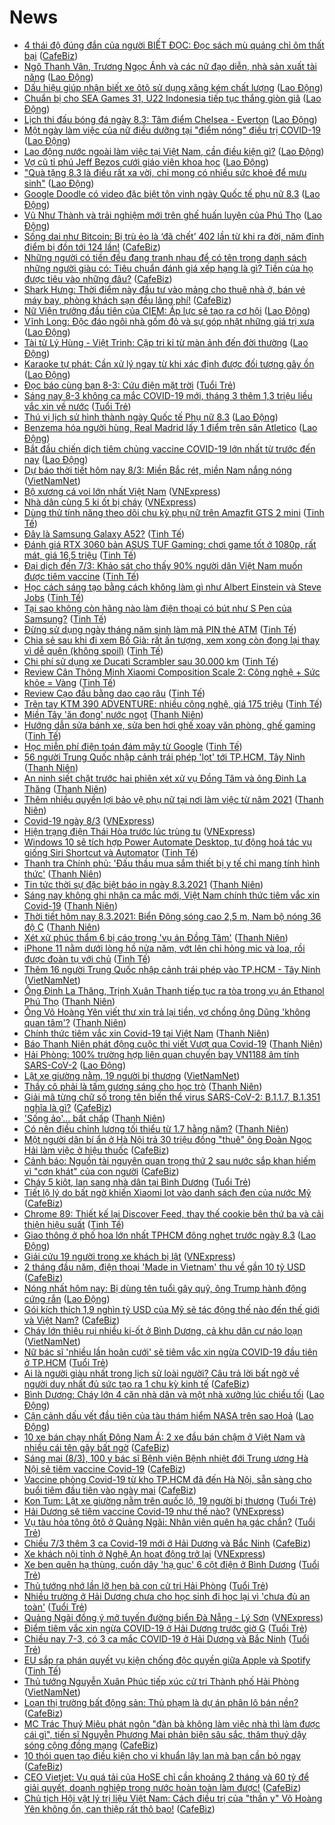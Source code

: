 # News

- [4 thái độ đúng đắn của người BIẾT ĐỌC: Đọc sách mù quáng chỉ ôm thất bại](https://cafebiz.vn/4-thai-do-dung-dan-cua-nguoi-biet-doc-doc-sach-mu-quang-chi-om-that-bai-20210220193129384.chn) ([CafeBiz](https://cafebiz.vn))
- [Ngô Thanh Vân, Trương Ngọc Ánh và các nữ đạo diễn, nhà sản xuất tài năng](https://laodong.vn/van-hoa/ngo-thanh-van-truong-ngoc-anh-va-cac-nu-dao-dien-nha-san-xuat-tai-nang-886736.ldo) ([Lao Động](https://laodong.vn))
- [Dấu hiệu giúp nhận biết xe ôtô sử dụng xăng kém chất lượng](https://laodong.vn/xe/dau-hieu-giup-nhan-biet-xe-oto-su-dung-xang-kem-chat-luong-886740.ldo) ([Lao Động](https://laodong.vn))
- [Chuẩn bị cho SEA Games 31, U22 Indonesia tiếp tục thắng giòn giã](https://laodong.vn/bong-da/chuan-bi-cho-sea-games-31-u22-indonesia-tiep-tuc-thang-gion-gia-886735.ldo) ([Lao Động](https://laodong.vn))
- [Lịch thi đấu bóng đá ngày 8.3: Tâm điểm Chelsea - Everton](https://laodong.vn/lich-thi-dau/lich-thi-dau-bong-da-ngay-83-tam-diem-chelsea-everton-886758.ldo) ([Lao Động](https://laodong.vn))
- [Một ngày làm việc của nữ điều dưỡng tại &quot;điểm nóng&quot; điều trị COVID-19](https://laodong.vn/video-thoi-su/mot-ngay-lam-viec-cua-nu-dieu-duong-tai-diem-nong-dieu-tri-covid-19-886627.ldo) ([Lao Động](https://laodong.vn))
- [Lao động nước ngoài làm việc tại Việt Nam, cần điều kiện gì?](https://laodong.vn/tu-van-phap-luat/lao-dong-nuoc-ngoai-lam-viec-tai-viet-nam-can-dieu-kien-gi-886105.ldo) ([Lao Động](https://laodong.vn))
- [Vợ cũ tỉ phú Jeff Bezos cưới giáo viên khoa học](https://laodong.vn/the-gioi/vo-cu-ti-phu-jeff-bezos-cuoi-giao-vien-khoa-hoc-886754.ldo) ([Lao Động](https://laodong.vn))
- [&quot;Quà tặng 8.3 là điều rất xa vời, chỉ mong có nhiều sức khoẻ để mưu sinh&quot;](https://laodong.vn/xa-hoi/qua-tang-83-la-dieu-rat-xa-voi-chi-mong-co-nhieu-suc-khoe-de-muu-sinh-886705.ldo) ([Lao Động](https://laodong.vn))
- [Google Doodle có video đặc biệt tôn vinh ngày Quốc tế phụ nữ 8.3](https://laodong.vn/the-gioi/google-doodle-co-video-dac-biet-ton-vinh-ngay-quoc-te-phu-nu-83-886756.ldo) ([Lao Động](https://laodong.vn))
- [Vũ Như Thành và trải nghiệm mới trên ghế huấn luyện của Phú Thọ](https://laodong.vn/video/vu-nhu-thanh-va-trai-nghiem-moi-tren-ghe-huan-luyen-cua-phu-tho-886489.ldo) ([Lao Động](https://laodong.vn))
- [Sống dai như Bitcoin: Bị trù ẻo là ‘đã chết’ 402 lần từ khi ra đời, năm đỉnh điểm bị đồn tới 124 lần!](https://cafebiz.vn/song-dai-nhu-bitcoin-bi-tru-eo-la-da-chet-402-lan-tu-khi-ra-doi-nam-dinh-diem-bi-don-toi-124-lan-20210307192350227.chn) ([CafeBiz](https://cafebiz.vn))
- [Những người có tiền đều đang tranh nhau để có tên trong danh sách những người giàu có: Tiêu chuẩn đánh giá xếp hạng là gì? Tiền của họ được tiêu vào những đâu?](https://cafebiz.vn/nhung-nguoi-co-tien-deu-dang-tranh-nhau-de-co-ten-trong-danh-sach-nhung-nguoi-giau-co-tieu-chuan-danh-gia-xep-hang-la-gi-tien-cua-ho-duoc-tieu-vao-nhung-dau-20210306152449122.chn) ([CafeBiz](https://cafebiz.vn))
- [Shark Hưng: Thời điểm này đầu tư vào mảng cho thuê nhà ở, bán vé máy bay, phòng khách sạn đều lãng phí!](https://cafebiz.vn/shark-hung-thoi-diem-nay-dau-tu-vao-mang-cho-thue-nha-o-ban-ve-may-bay-phong-khach-san-deu-lang-phi-20210307114654795.chn) ([CafeBiz](https://cafebiz.vn))
- [Nữ Viện trưởng đầu tiên của CIEM: Áp lực sẽ tạo ra cơ hội](https://laodong.vn/emagazine/nu-vien-truong-dau-tien-cua-ciem-ap-luc-se-tao-ra-co-hoi-886392.ldo) ([Lao Động](https://laodong.vn))
- [Vĩnh Long: Độc đáo ngôi nhà gốm đỏ và sự góp nhặt những giá trị xưa](https://laodong.vn/video/vinh-long-doc-dao-ngoi-nha-gom-do-va-su-gop-nhat-nhung-gia-tri-xua-886408.ldo) ([Lao Động](https://laodong.vn))
- [Tài tử Lý Hùng - Việt Trinh: Cặp tri kỉ từ màn ảnh đến đời thường](https://laodong.vn/photo/tai-tu-ly-hung-viet-trinh-cap-tri-ki-tu-man-anh-den-doi-thuong-886576.ldo) ([Lao Động](https://laodong.vn))
- [Karaoke tự phát: Cần xử lý ngay từ khi xác định được đối tượng gây ồn](https://laodong.vn/video-thoi-su/karaoke-tu-phat-can-xu-ly-ngay-tu-khi-xac-dinh-duoc-doi-tuong-gay-on-886651.ldo) ([Lao Động](https://laodong.vn))
- [Đọc báo cùng bạn 8-3: Cứu điện mặt trời](https://tuoitre.vn/doc-bao-cung-ban-8-3-cuu-dien-mat-troi-20210308062620608.htm) ([Tuổi Trẻ](https://tuoitre.vn))
- [Sáng nay 8-3 không ca mắc COVID-19 mới, tháng 3 thêm 1,3 triệu liều vắc xin về nước](https://tuoitre.vn/sang-nay-8-3-khong-ca-mac-covid-19-moi-thang-3-them-1-3-trieu-lieu-vac-xin-ve-nuoc-20210308061623001.htm) ([Tuổi Trẻ](https://tuoitre.vn))
- [Thú vị lịch sử hình thành ngày Quốc tế Phụ nữ 8.3](https://laodong.vn/video/thu-vi-lich-su-hinh-thanh-ngay-quoc-te-phu-nu-83-886488.ldo) ([Lao Động](https://laodong.vn))
- [Benzema hóa người hùng, Real Madrid lấy 1 điểm trên sân Atletico](https://laodong.vn/bong-da-quoc-te/benzema-hoa-nguoi-hung-real-madrid-lay-1-diem-tren-san-atletico-886746.ldo) ([Lao Động](https://laodong.vn))
- [Bắt đầu chiến dịch tiêm chủng vaccine COVID-19 lớn nhất từ trước đến nay](https://laodong.vn/y-te/bat-dau-chien-dich-tiem-chung-vaccine-covid-19-lon-nhat-tu-truoc-den-nay-886723.ldo) ([Lao Động](https://laodong.vn))
- [Dự báo thời tiết hôm nay 8/3: Miền Bắc rét, miền Nam nắng nóng](http://vietnamnet.vn/vn/thoi-su/du-bao-thoi-tiet-hom-nay-8-3-mien-bac-ret-mien-nam-nang-nong-717887.html) ([VietNamNet](https://vietnamnet.vn))
- [Bộ xương cá voi lớn nhất Việt Nam](https://vnexpress.net/bo-xuong-ca-voi-lon-nhat-viet-nam-4244744.html) ([VNExpress](https://vnexpress.net))
- [Nhà dân cùng 5 ki ốt bị cháy](https://vnexpress.net/nha-dan-cung-5-ki-ot-bi-chay-4244843.html) ([VNExpress](https://vnexpress.net))
- [Dùng thử tính năng theo dõi chu kỳ phụ nữ trên Amazfit GTS 2 mini](https://tinhte.vn/thread/dung-thu-tinh-nang-theo-doi-chu-ky-phu-nu-tren-amazfit-gts-2-mini.3286759/) ([Tinh Tế](https://tinhte.vn))
- [Đây là Samsung Galaxy A52?](https://tinhte.vn/thread/day-la-samsung-galaxy-a52.3289246/) ([Tinh Tế](https://tinhte.vn))
- [Đánh giá RTX 3060 bản ASUS TUF Gaming: chơi game tốt ở 1080p, rất mát, giá 16,5 triệu](https://tinhte.vn/thread/danh-gia-rtx-3060-ban-asus-tuf-gaming-choi-game-tot-o-1080p-rat-mat-gia-16-5-trieu.3289233/) ([Tinh Tế](https://tinhte.vn))
- [Đại dịch đến 7/3: Khảo sát cho thấy 90% người dân Việt Nam muốn được tiêm vaccine](https://tinhte.vn/thread/dai-dich-den-7-3-khao-sat-cho-thay-90-nguoi-dan-viet-nam-muon-duoc-tiem-vaccine.3289204/) ([Tinh Tế](https://tinhte.vn))
- [Học cách sáng tạo bằng cách không làm gì như Albert Einstein và Steve Jobs](https://tinhte.vn/thread/hoc-cach-sang-tao-bang-cach-khong-lam-gi-nhu-albert-einstein-va-steve-jobs.3289026/) ([Tinh Tế](https://tinhte.vn))
- [Tại sao không còn hãng nào làm điện thoại có bút như S Pen của Samsung?](https://tinhte.vn/thread/tai-sao-khong-con-hang-nao-lam-dien-thoai-co-but-nhu-s-pen-cua-samsung.3288671/) ([Tinh Tế](https://tinhte.vn))
- [Đừng sử dụng ngày tháng năm sinh làm mã PIN thẻ ATM](https://tinhte.vn/thread/dung-su-dung-ngay-thang-nam-sinh-lam-ma-pin-the-atm.3287763/) ([Tinh Tế](https://tinhte.vn))
- [Chia sẻ sau khi đi xem Bố Già: rất ấn tượng, xem xong còn đọng lại thay vì dễ quên (không spoil)](https://tinhte.vn/thread/chia-se-sau-khi-di-xem-bo-gia-rat-an-tuong-xem-xong-con-dong-lai-thay-vi-de-quen-khong-spoil.3289142/) ([Tinh Tế](https://tinhte.vn))
- [Chi phí sử dụng xe Ducati Scrambler sau 30.000 km](https://tinhte.vn/thread/chi-phi-su-dung-xe-ducati-scrambler-sau-30-000-km.3288756/) ([Tinh Tế](https://tinhte.vn))
- [Review Cân Thông Minh Xiaomi Composition Scale 2: Công nghệ + Sức khỏe = Vàng](https://tinhte.vn/thread/review-can-thong-minh-xiaomi-composition-scale-2-cong-nghe-suc-khoe-vang.3279983/) ([Tinh Tế](https://tinhte.vn))
- [Review Cạo đầu bằng dao cạo râu](https://tinhte.vn/thread/review-cao-dau-bang-dao-cao-rau.3289182/) ([Tinh Tế](https://tinhte.vn))
- [Trên tay KTM 390 ADVENTURE: nhiều công nghệ, giá 175 triệu](https://tinhte.vn/thread/tren-tay-ktm-390-adventure-nhieu-cong-nghe-gia-175-trieu.3288777/) ([Tinh Tế](https://tinhte.vn))
- [Miền Tây 'ăn đong' nước ngọt](https://thanhnien.vn/thoi-su/mien-tay-an-dong-nuoc-ngot-1350861.html) ([Thanh Niên](https://thanhnien.vn))
- [Hướng dẫn sửa bánh xe, sửa ben hơi ghế xoay văn phòng, ghế gaming](https://tinhte.vn/thread/huong-dan-sua-banh-xe-sua-ben-hoi-ghe-xoay-van-phong-ghe-gaming.3288956/) ([Tinh Tế](https://tinhte.vn))
- [Học miễn phí điện toán đám mây từ Google](https://tinhte.vn/thread/hoc-mien-phi-dien-toan-dam-may-tu-google.3286795/) ([Tinh Tế](https://tinhte.vn))
- [56 người Trung Quốc nhập cảnh trái phép 'lọt' tới TP.HCM, Tây Ninh](https://thanhnien.vn/thoi-su/56-nguoi-trung-quoc-nhap-canh-trai-phep-lot-toi-tphcm-tay-ninh-1350705.html) ([Thanh Niên](https://thanhnien.vn))
- [An ninh siết chặt trước hai phiên xét xử vụ Đồng Tâm và ông Đinh La Thăng](https://thanhnien.vn/thoi-su/an-ninh-siet-chat-truoc-hai-phien-xet-xu-vu-dong-tam-va-ong-dinh-la-thang-1350906.html) ([Thanh Niên](https://thanhnien.vn))
- [Thêm nhiều quyền lợi bảo vệ phụ nữ tại nơi làm việc từ năm 2021](https://thanhnien.vn/thoi-su/them-nhieu-quyen-loi-bao-ve-phu-nu-tai-noi-lam-viec-tu-nam-2021-1350269.html) ([Thanh Niên](https://thanhnien.vn))
- [Covid-19 ngày 8/3](https://vnexpress.net/covid-19-ngay-8-3-4244826.html) ([VNExpress](https://vnexpress.net))
- [Hiện trạng điện Thái Hòa trước lúc trùng tu](https://vnexpress.net/hien-trang-dien-thai-hoa-truoc-luc-trung-tu-4244758.html) ([VNExpress](https://vnexpress.net))
- [Windows 10 sẽ tích hợp Power Automate Desktop, tự động hoá tác vụ giống Siri Shortcut và Automator](https://tinhte.vn/thread/windows-10-se-tich-hop-power-automate-desktop-tu-dong-hoa-tac-vu-giong-siri-shortcut-va-automator.3286378/) ([Tinh Tế](https://tinhte.vn))
- [Thanh tra Chính phủ: 'Đấu thầu mua sắm thiết bị y tế chỉ mang tính hình thức'](https://thanhnien.vn/thoi-su/thanh-tra-chinh-phu-dau-thau-mua-sam-thiet-bi-y-te-chi-mang-tinh-hinh-thuc-1350858.html) ([Thanh Niên](https://thanhnien.vn))
- [Tin tức thời sự đặc biệt báo in ngày 8.3.2021](https://thanhnien.vn/thoi-su/tin-tuc-thoi-su-dac-biet-bao-in-ngay-832021-1350901.html) ([Thanh Niên](https://thanhnien.vn))
- [Sáng nay không ghi nhận ca mắc mới, Việt Nam chính thức tiêm vắc xin Covid-19](https://thanhnien.vn/thoi-su/sang-nay-khong-ghi-nhan-ca-mac-moi-viet-nam-chinh-thuc-tiem-vac-xin-covid-19-1350897.html) ([Thanh Niên](https://thanhnien.vn))
- [Thời tiết hôm nay 8.3.2021: Biển Đông sóng cao 2,5 m, Nam bộ nóng 36 độ C](https://thanhnien.vn/thoi-su/thoi-tiet-hom-nay-832021-bien-dong-song-cao-25-m-nam-bo-nong-36-do-c-1350893.html) ([Thanh Niên](https://thanhnien.vn))
- [Xét xử phúc thẩm 6 bị cáo trong 'vụ án Đồng Tâm'](https://thanhnien.vn/thoi-su/xet-xu-phuc-tham-6-bi-cao-trong-vu-an-dong-tam-1350864.html) ([Thanh Niên](https://thanhnien.vn))
- [iPhone 11 nằm dưới lòng hồ nửa năm, vớt lên chỉ hỏng mic và loa, rồi được đoàn tụ với chủ](https://tinhte.vn/thread/iphone-11-nam-duoi-long-ho-nua-nam-vot-len-chi-hong-mic-va-loa-roi-duoc-doan-tu-voi-chu.3289219/) ([Tinh Tế](https://tinhte.vn))
- [Thêm 16 người Trung Quốc nhập cảnh trái phép vào TP.HCM - Tây Ninh](http://vietnamnet.vn/vn/thoi-su/them-16-nguoi-trung-quoc-nhap-canh-trai-phep-vao-tp-hcm-tay-ninh-717893.html) ([VietNamNet](https://vietnamnet.vn))
- [Ông Đinh La Thăng, Trịnh Xuân Thanh tiếp tục ra tòa trong vụ án Ethanol Phú Thọ](https://thanhnien.vn/thoi-su/ong-dinh-la-thang-trinh-xuan-thanh-tiep-tuc-ra-toa-trong-vu-an-ethanol-phu-tho-1350704.html) ([Thanh Niên](https://thanhnien.vn))
- [Ông Võ Hoàng Yên viết thư xin trả lại tiền, vợ chồng ông Dũng 'không quan tâm'?](https://thanhnien.vn/thoi-su/ong-vo-hoang-yen-viet-thu-xin-tra-lai-tien-vo-chong-ong-dung-khong-quan-tam-1350871.html) ([Thanh Niên](https://thanhnien.vn))
- [Chính thức tiêm vắc xin Covid-19 tại Việt Nam](https://thanhnien.vn/thoi-su/chinh-thuc-tiem-vac-xin-covid-19-tai-viet-nam-1350872.html) ([Thanh Niên](https://thanhnien.vn))
- [Báo Thanh Niên phát động cuộc thi viết Vượt qua Covid-19](https://thanhnien.vn/thoi-su/bao-thanh-nien-phat-dong-cuoc-thi-viet-vuot-qua-covid-19-1350702.html) ([Thanh Niên](https://thanhnien.vn))
- [Hải Phòng: 100% trường hợp liên quan chuyến bay VN1188 âm tính SARS-CoV-2](https://laodong.vn/xa-hoi/hai-phong-100-truong-hop-lien-quan-chuyen-bay-vn1188-am-tinh-sars-cov-2-886722.ldo) ([Lao Động](https://laodong.vn))
- [Lật xe giường nằm, 19 người bị thương](http://vietnamnet.vn/vn/thoi-su/an-toan-giao-thong/lat-xe-giuong-nam-19-nguoi-bi-thuong-717889.html) ([VietNamNet](https://vietnamnet.vn))
- [Thầy cô phải là tấm gương sáng cho học trò](https://thanhnien.vn/thoi-su/thay-co-phai-la-tam-guong-sang-cho-hoc-tro-1350837.html) ([Thanh Niên](https://thanhnien.vn))
- [Giải mã từng chữ số trong tên biến thể virus SARS-CoV-2: B.1.1.7, B.1.351 nghĩa là gì?](https://cafebiz.vn/giai-ma-tung-chu-so-trong-ten-bien-the-virus-sars-cov-2-b117-b1351-nghia-la-gi-20210307140815693.chn) ([CafeBiz](https://cafebiz.vn))
- ['Sống ảo'…  bất chấp](https://thanhnien.vn/blog-phong-vien/song-ao-bat-chap-1350840.html) ([Thanh Niên](https://thanhnien.vn))
- [Có nên điều chỉnh lương tối thiểu từ 1.7 hằng năm?](https://thanhnien.vn/thoi-su/co-nen-dieu-chinh-luong-toi-thieu-tu-17-hang-nam-1350870.html) ([Thanh Niên](https://thanhnien.vn))
- [Một người dân bí ẩn ở Hà Nội trả 30 triệu đồng "thuê" ông Đoàn Ngọc Hải làm việc ở hiệu thuốc](https://cafebiz.vn/mot-nguoi-dan-bi-an-o-ha-noi-tra-30-trieu-dong-thue-ong-doan-ngoc-hai-lam-viec-o-hieu-thuoc-20210307214550488.chn) ([CafeBiz](https://cafebiz.vn))
- [Cảnh báo: Nguồn tài nguyên quan trọng thứ 2 sau nước sắp khan hiếm vì "cơn khát" của con người](https://cafebiz.vn/canh-bao-nguon-tai-nguyen-quan-trong-thu-2-sau-nuoc-sap-khan-hiem-vi-con-khat-cua-con-nguoi-2021030718433265.chn) ([CafeBiz](https://cafebiz.vn))
- [Cháy 5 kiôt, lan sang nhà dân tại Bình Dương](https://tuoitre.vn/chay-5-kiot-lan-sang-nha-dan-tai-binh-duong-20210307211013718.htm) ([Tuổi Trẻ](https://tuoitre.vn))
- [Tiết lộ lý do bất ngờ khiến Xiaomi lọt vào danh sách đen của nước Mỹ](https://cafebiz.vn/tiet-lo-ly-do-bat-ngo-khien-xiaomi-lot-vao-danh-sach-den-cua-nuoc-my-20210307172532571.chn) ([CafeBiz](https://cafebiz.vn))
- [Chrome 89: Thiết kế lại Discover Feed, thay thế cookie bên thứ ba và cải thiện hiệu suất](https://tinhte.vn/thread/chrome-89-thiet-ke-lai-discover-feed-thay-the-cookie-ben-thu-ba-va-cai-thien-hieu-suat.3288054/) ([Tinh Tế](https://tinhte.vn))
- [Giao thông ở phố hoa lớn nhất TPHCM đông nghẹt trước ngày 8.3](https://laodong.vn/photo/giao-thong-o-pho-hoa-lon-nhat-tphcm-dong-nghet-truoc-ngay-83-886710.ldo) ([Lao Động](https://laodong.vn))
- [Giải cứu 19 người trong xe khách bị lật](https://vnexpress.net/giai-cuu-19-nguoi-trong-xe-khach-bi-lat-4244816.html) ([VNExpress](https://vnexpress.net))
- [2 tháng đầu năm, điện thoại 'Made in Vietnam' thu về gần 10 tỷ USD](https://cafebiz.vn/2-thang-dau-nam-dien-thoai-made-in-vietnam-thu-ve-gan-10-ty-usd-20210307184731172.chn) ([CafeBiz](https://cafebiz.vn))
- [Nóng nhất hôm nay: Bị dùng tên tuổi gây quỹ, ông Trump hành động cứng rắn](https://laodong.vn/video-the-gioi/nong-nhat-hom-nay-bi-dung-ten-tuoi-gay-quy-ong-trump-hanh-dong-cung-ran-886647.ldo) ([Lao Động](https://laodong.vn))
- [Gói kích thích 1,9 nghìn tỷ USD của Mỹ sẽ tác động thế nào đến thế giới và Việt Nam?](https://cafebiz.vn/goi-kich-thich-19-nghin-ty-usd-cua-my-se-tac-dong-the-nao-den-the-gioi-va-viet-nam-20210307184533265.chn) ([CafeBiz](https://cafebiz.vn))
- [Cháy lớn thiêu rụi nhiều ki-ốt ở Bình Dương, cả khu dân cư náo loạn](http://vietnamnet.vn/vn/thoi-su/chay-lon-thieu-rui-nhieu-ki-ot-o-binh-duong-ca-khu-dan-cu-nao-loan-717885.html) ([VietNamNet](https://vietnamnet.vn))
- [Nữ bác sĩ 'nhiều lần hoãn cưới' sẽ tiêm vắc xin ngừa COVID-19 đầu tiên ở TP.HCM](https://tuoitre.vn/nu-bac-si-nhieu-lan-hoan-cuoi-se-tiem-vac-xin-ngua-covid-19-dau-tien-o-tp-hcm-20210307195736361.htm) ([Tuổi Trẻ](https://tuoitre.vn))
- [Ai là người giàu nhất trong lịch sử loài người? Câu trả lời bất ngờ về người duy nhất đủ sức tạo ra 1 chu kỳ kinh tế](https://cafebiz.vn/ai-la-nguoi-giau-nhat-trong-lich-su-loai-nguoi-cau-tra-loi-bat-ngo-ve-nguoi-duy-nhat-du-suc-tao-ra-1-chu-ky-kinh-te-20210307172327171.chn) ([CafeBiz](https://cafebiz.vn))
- [Bình Dương: Cháy lớn 4 căn nhà dân và một nhà xưởng lúc chiều tối](https://laodong.vn/xa-hoi/binh-duong-chay-lon-4-can-nha-dan-va-mot-nha-xuong-luc-chieu-toi-886682.ldo) ([Lao Động](https://laodong.vn))
- [Cận cảnh dấu vết đầu tiên của tàu thám hiểm NASA trên sao Hoả](https://laodong.vn/photo/can-canh-dau-vet-dau-tien-cua-tau-tham-hiem-nasa-tren-sao-hoa-886654.ldo) ([Lao Động](https://laodong.vn))
- [10 xe bán chạy nhất Đông Nam Á: 2 xe đầu bán chậm ở Việt Nam và nhiều cái tên gây bất ngờ](https://cafebiz.vn/10-xe-ban-chay-nhat-dong-nam-a-2-xe-dau-ban-cham-o-viet-nam-va-nhieu-cai-ten-gay-bat-ngo-20210307141305905.chn) ([CafeBiz](https://cafebiz.vn))
- [Sáng mai (8/3), 100 y bác sĩ Bệnh viện Bệnh nhiệt đới Trung ương Hà Nội sẽ tiêm vaccine Covid-19](https://cafebiz.vn/sang-mai-8-3-100-y-bac-si-benh-vien-benh-nhiet-doi-trung-uong-ha-noi-se-tiem-vaccine-covid-19-20210307183959645.chn) ([CafeBiz](https://cafebiz.vn))
- [Vaccine phòng Covid-19 từ kho TP.HCM đã đến Hà Nội, sẵn sàng cho buổi tiêm đầu tiên vào ngày mai](https://cafebiz.vn/vaccine-phong-covid-19-tu-kho-tphcm-da-den-ha-noi-san-sang-cho-buoi-tiem-dau-tien-vao-ngay-mai-20210307183829425.chn) ([CafeBiz](https://cafebiz.vn))
- [Kon Tum: Lật xe giường nằm trên quốc lộ, 19 người bị thương](https://tuoitre.vn/kon-tum-lat-xe-giuong-nam-tren-quoc-lo-19-nguoi-bi-thuong-20210307185011469.htm) ([Tuổi Trẻ](https://tuoitre.vn))
- [Hải Dương sẽ tiêm vaccine Covid-19 như thế nào?](https://vnexpress.net/hai-duong-se-tiem-vaccine-covid-19-nhu-the-nao-4244799.html) ([VNExpress](https://vnexpress.net))
- [Vụ tàu hỏa tông ôtô ở Quảng Ngãi: Nhân viên quên hạ gác chắn?](https://tuoitre.vn/vu-tau-hoa-tong-oto-o-quang-ngai-nhan-vien-quen-ha-gac-chan-20210307183627364.htm) ([Tuổi Trẻ](https://tuoitre.vn))
- [Chiều 7/3 thêm 3 ca Covid-19 mới ở Hải Dương và Bắc Ninh](https://cafebiz.vn/chieu-7-3-them-3-ca-covid-19-moi-o-hai-duong-va-bac-ninh-20210307183603857.chn) ([CafeBiz](https://cafebiz.vn))
- [Xe khách nội tỉnh ở Nghệ An hoạt động trở lại](https://vnexpress.net/xe-khach-noi-tinh-o-nghe-an-hoat-dong-tro-lai-4244754.html) ([VNExpress](https://vnexpress.net))
- [Xe ben quên hạ thùng, cuốn dây 'hạ gục' 6 cột điện ở Bình Dương](https://tuoitre.vn/xe-ben-quen-ha-thung-cuon-day-ha-guc-6-cot-dien-o-binh-duong-2021030718154156.htm) ([Tuổi Trẻ](https://tuoitre.vn))
- [Thủ tướng nhớ lần lỡ hẹn bà con cử tri Hải Phòng](https://tuoitre.vn/thu-tuong-nho-lan-lo-hen-ba-con-cu-tri-hai-phong-20210307181649077.htm) ([Tuổi Trẻ](https://tuoitre.vn))
- [Nhiều trường ở Hải Dương chưa cho học sinh đi học lại vì 'chưa đủ an toàn'](https://tuoitre.vn/nhieu-truong-o-hai-duong-chua-cho-hoc-sinh-di-hoc-lai-vi-chua-du-an-toan-20210307174643355.htm) ([Tuổi Trẻ](https://tuoitre.vn))
- [Quảng Ngãi đồng ý mở tuyến đường biển Đà Nẵng - Lý Sơn](https://vnexpress.net/quang-ngai-dong-y-mo-tuyen-duong-bien-da-nang-ly-son-4244789.html) ([VNExpress](https://vnexpress.net))
- [Điểm tiêm vắc xin ngừa COVID-19 ở Hải Dương trước giờ G](https://tuoitre.vn/diem-tiem-vac-xin-ngua-covid-19-o-hai-duong-truoc-gio-g-20210307155617125.htm) ([Tuổi Trẻ](https://tuoitre.vn))
- [Chiều nay 7-3, có 3 ca mắc COVID-19 ở Hải Dương và Bắc Ninh](https://tuoitre.vn/chieu-nay-7-3-co-3-ca-mac-covid-19-o-hai-duong-va-bac-ninh-20210305180628639.htm) ([Tuổi Trẻ](https://tuoitre.vn))
- [EU sắp ra phán quyết vụ kiện chống độc quyền giữa Apple và Spotify](https://tinhte.vn/thread/eu-sap-ra-phan-quyet-vu-kien-chong-doc-quyen-giua-apple-va-spotify.3288130/) ([Tinh Tế](https://tinhte.vn))
- [Thủ tướng Nguyễn Xuân Phúc tiếp xúc cử tri Thành phố Hải Phòng](http://vietnamnet.vn/vn/thoi-su/chinh-tri/thu-tuong-nguyen-xuan-phuc-tiep-xuc-cu-tri-thanh-pho-hai-phong-717869.html) ([VietNamNet](https://vietnamnet.vn))
- [Loạn thị trường bất động sản: Thủ phạm là dự án phân lô bán nền?](https://cafebiz.vn/loan-thi-truong-bat-dong-san-thu-pham-la-du-an-phan-lo-ban-nen-20210307170305501.chn) ([CafeBiz](https://cafebiz.vn))
- [MC Trác Thuý Miêu phát ngôn "đàn bà không làm việc nhà thì làm được cái gì", tiến sĩ Nguyễn Phương Mai phản biện sâu sắc, thâm thuý dậy sóng cộng đồng mạng](https://cafebiz.vn/mc-trac-thuy-mieu-phat-ngon-dan-ba-khong-lam-viec-nha-thi-lam-duoc-cai-gi-tien-si-nguyen-phuong-mai-phan-bien-sau-sac-tham-thuy-day-song-cong-dong-mang-20210307171631033.chn) ([CafeBiz](https://cafebiz.vn))
- [10 thói quen tạo điều kiện cho vi khuẩn lây lan mà bạn cần bỏ ngay](https://cafebiz.vn/10-thoi-quen-tao-dieu-kien-cho-vi-khuan-lay-lan-ma-ban-can-bo-ngay-20210307160937152.chn) ([CafeBiz](https://cafebiz.vn))
- [CEO Vietjet: Vụ quá tải của HoSE chỉ cần khoảng 2 tháng và 60 tỷ để giải quyết, doanh nghiệp trong nước hoàn toàn làm được!](https://cafebiz.vn/ceo-vietjet-vu-qua-tai-cua-hose-chi-can-khoang-2-thang-va-60-ty-de-giai-quyet-doanh-nghiep-trong-nuoc-hoan-toan-lam-duoc-20210307165926694.chn) ([CafeBiz](https://cafebiz.vn))
- [Chủ tịch Hội vật lý trị liệu Việt Nam: Cách điều trị của "thần y" Võ Hoàng Yên không ổn, can thiệp rất thô bạo!](https://cafebiz.vn/chu-tich-hoi-vat-ly-tri-lieu-viet-nam-cach-dieu-tri-cua-than-y-vo-hoang-yen-khong-on-can-thiep-rat-tho-bao-20210307160636126.chn) ([CafeBiz](https://cafebiz.vn))
